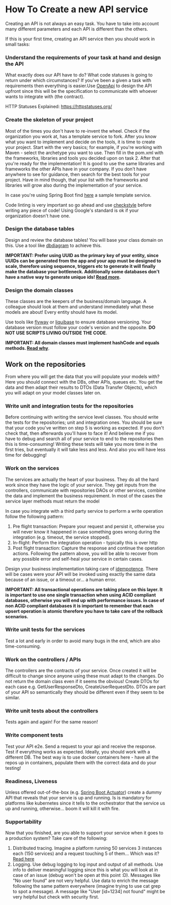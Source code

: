 # How To Create a new API service 

Creating an API is not always an easy task. You have to take into account many different parameters and each API is 
different than the others.

If this is your first time, creating an API service then you should work in small tasks:

### Understand the requirements of your task at hand and design the API

What exactly does our API have to do? 
What code statuses is going to return under which circumstances? 
If you've been a given a task with requirements then everything is easier.Use [OpenApi](https://swagger.io/specification) 
to design the API upfront since this will be the specification to communicate with whoever wants to integrate with (the 
contract).

HTTP Statuses Explained: https://httpstatuses.org/

### Create the skeleton of your project

Most of the times you don't have to re-invent the wheel. Check if the organization you work at, has a template service 
to fork. After you know what you want to implement and decide on the tools, it is time to create your project. Start 
with the very basics; for example, if you're working with Maven - select the archetype you want to use. Then fill in 
the pom.xml with the frameworks, libraries and tools you decided upon on task 2. After that you're ready for the 
implementation! It is good to use the same libraries and frameworks the other APIs have in your company. If you
don't have anywhere to see for guidance, then search for the best tools for your project. Have in mind though,
that your list with the frameworks and libraries will grow also during the implementation of your service.

In case you're using Spring Boot find [here](https://github.com/agileactors/spring-boot-template-service) a sample 
template service. 

Code linting is very important so go ahead and use [checkstyle](https://checkstyle.sourceforge.io/) before writing any 
piece of code! Using Google's standard is ok if your organization doesn't have one.

### Design the database tables

Design and review the database tables! You will base your class domain on this. Use a tool like 
[dbdiagram](https://dbdiagram.io/) to achieve this. 

**IMPORTANT: Prefer using UUID as the primary key of your entity, since UUIDs can be generated from the app and your app
must be designed to scale, therefore using sequence, triggers etc to generate it will finally make the database your 
bottleneck. Additionally some databases don't have a native way to generate unique ids! 
[Read more](https://dzone.com/articles/uuid-as-primary-keys-how-to-do-it-right).**

### Design the domain classes

These classes are the keepers of the business/domain language. A colleague should look at them and understand 
immediately what these models are about! Every entity should have its model.

Use tools like [flyway](https://flywaydb.org/) or [liquibase](https://www.liquibase.org/) to ensure database versioning. 
Your database version must follow your code's version and the opposite. **DO NOT USE SCRIPTS LIVING OUTSIDE THE CODE**.

**IMPORTANT: All domain classes must implement hashCode and equals methods. 
[Read why](https://www.baeldung.com/jpa-entity-equality)**.

## Work on the repositories

From where you will get the data that you will populate your models with? Here you should connect with the DBs, 
other APIs, queues etc. You get the data and then adapt their results to DTOs (Data Transfer Objects), which you will 
adapt on your model classes later on.

### Write unit and integration tests for the repositories

Before continuing with writing the service level classes. You should write the tests for the repositories; unit and 
integration ones. You should be sure that your code you've written on step 5 is working as expected. If you don't check 
that, then afterwards you'll have to face it! And believe me if you have to debug and search all of your service to end 
to the repositories then this is time-consuming! Writing these tests will take you more time in the first tries, but 
eventually it will take less and less. And also you will have less time for debugging!

### Work on the services

The services are actually the heart of your business. They do all the hard work since they have the logic of your service. 
They get inputs from the controllers, communicate with repositories DAOs or other services, combine the data and 
implement the business requirement. In most of the cases the service layer methods must return the model

In case you integrate with a third party service to perform a write operation follow the following
pattern:
1. Pre flight transaction: Prepare your request and persist it, otherwise you will never know it happened in case 
something goes wrong during the integration (e.g. timeout, the service stopped).
2. In-flight: Perform the integration operation - typically this is over http
3. Post flight transaction: Capture the response and continue the operation actions.
Following the pattern above, you will be able to recover from any possible error and self-heal your service in certain
cases.

Design your business implementation taking care of [idempotence](https://en.wikipedia.org/wiki/Idempotence). There will 
be cases were your API will be invoked using exactly the same data because of an issue, or a timeout or... a human error.

**IMPORTANT: All transactional operations are taking place on this layer. It is important to use one single transaction 
when using ACID compliant databases, otherwise you will end up with performance issues. In case of non ACID compliant 
databases it is important to remember that each upsert operation is atomic therefore you have to take care of the 
rollback scenarios.**

### Write unit tests for the services

Test a lot and early in order to avoid many bugs in the end, which are also time-consuming.

### Work on the controllers / APIs

The controllers are the contracts of your service. Once created it will be difficult to change since anyone using these 
must adapt to the changes. Do not return the domain class even if it seems the obvious! Create DTOs for each case e.g. 
GetUserResponseDto, CreateUserRequestDto. DTOs are part of your API so semantically they should be different even if 
they seem to be similar.

### Write unit tests about the controllers
 
Tests again and again! For the same reason! 

### Write component tests
 
Test your API e2e. Send a request to your api and receive the response. Test if everything 
works as expected. Ideally, you should work with a different DB. The best way is to use docker containers here - have 
all the repos up in containers, populate them with the correct data and do your testing!

### Readiness, Liveness

Unless offered out-of-the-box (e.g. 
[Spring Boot Actuator](https://docs.spring.io/spring-boot/docs/current/reference/html/actuator.html#actuator.monitoring))
create a dummy API that reveals that your servie is up and running. Is is mandatory for platforms like kubernetes since
it tells to the orchestrator that the service us up and running, otherwise... boom it will kill it with fire.

### Supportability

Now that you finished, are you able to support your service when it goes to a production system? Take care of the 
following:
1. Distributed tracing. Imagine a platform running 50 services 3 instances each (150 services) and a request
touching 5 of them... Which was it? [Read here](https://microservices.io/patterns/observability/distributed-tracing.html)
2. Logging. Use debug logging to log input and output of all methods. Use info to deliver meaningful logging since this 
is what you will look at in case of an issue (debug won't be open at this point :D). Messages like "No user found" are 
not very helpful. Use data to enrich the message following the same pattern everywhere (imagine trying to use cat grep 
to spot a message). A message like "User [id=1234] not found" might be very helpful but check with security first.